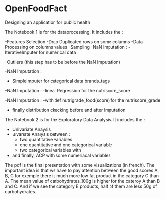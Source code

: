# OpenFoodFact
Designing an application for public health


The Notebook 1 is for the dataprocessing. It includes the :

-Features Selection
-Drop Duplicated rows on some columns
-Data Processing on columns values
-Sampling
-NaN Imputation :
  -IterativeImputer for numerical data
  
-Outliers (this step has to be before the NaN Imputation)

-NaN Imputation :
  - SimpleImputer for categorical data brands_tags

-NaN Imputation :
  -linear Regression for the nutriscore_score

-NaN Imputation :
  -with def nutrigrade_food(score) for the nutriscore_grade 

- finally distribution ckecking before and after Imputation

The Notebook 2 is for the Exploratory Data Analysis. It includes the :

- Univariate Anaysis
- Bivariate Analysis    between :
  - two quantitative variables
  - one quantitative and one categorical variable
  - two categorical variables with 
 - and finally, ACP with some numeriacal variables.

The pdf is the final presentation with some visualizations (in french).
The important idea is that we have to pay attention between the good scores A, B, C for exemple there is much more low fat product in the category C than A. 
The mean value of carbohydrates_100g is higher for the cateroy A than B and C. And if we see the category E products, half of them are less 50g of carbohydrates. 
    
